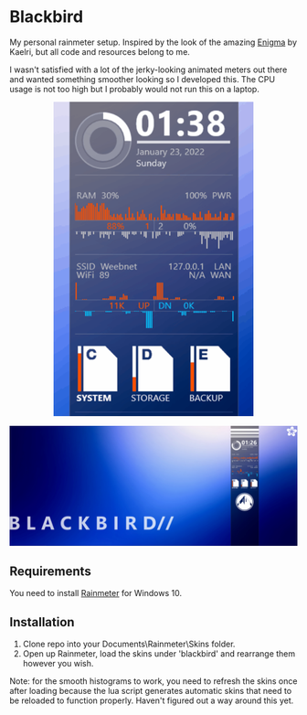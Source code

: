 # Blackbird

My personal rainmeter setup.
Inspired by the look of the amazing [Enigma](https://github.com/kaelri/enigma) by Kaelri, but all code and resources belong to me.

I wasn't satisfied with a lot of the jerky-looking animated meters out there and wanted something smoother looking so I developed this. The CPU usage is not too high but I probably would not run this on a laptop.

<p align="center">
<img src="https://raw.githubusercontent.com/abapst/blackbird/main/.github/images/blackbird_animation.gif" width="350" height="550" />
</p>

![desktop](https://raw.githubusercontent.com/abapst/blackbird/main/.github/images/desktop.jpg)

## Requirements

You need to install [Rainmeter](https://www.rainmeter.net/) for Windows 10.

## Installation

1. Clone repo into your Documents\Rainmeter\Skins folder.
2. Open up Rainmeter, load the skins under 'blackbird' and rearrange them however you wish.

Note: for the smooth histograms to work, you need to refresh the skins once after loading because the lua script generates automatic skins that need to be reloaded to function properly. Haven't figured out a way around this yet.
